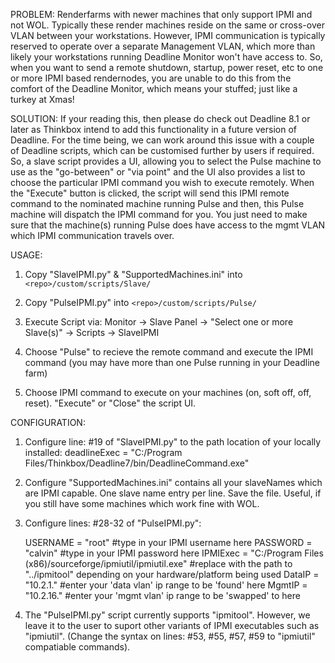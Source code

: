 PROBLEM:
Renderfarms with newer machines that only support IPMI and not WOL. Typically these render machines reside on the same or cross-over VLAN between your workstations. However, IPMI communication is typically reserved to operate over a separate Management VLAN, which more than likely your workstations running Deadline Monitor won't have access to. So, when you want to send a remote shutdown, startup, power reset, etc to one or more IPMI based rendernodes, you are unable to do this from the comfort of the Deadline Monitor, which means your stuffed; just like a turkey at Xmas!

SOLUTION:
If your reading this, then please do check out Deadline 8.1 or later as Thinkbox intend to add this functionality in a future version of Deadline. For the time being, we can work around this issue with a couple of Deadline scripts, which can be customised further by users if required. So, a slave script provides a UI, allowing you to select the Pulse machine to use as the "go-between" or "via point" and the UI also provides a list to choose the particular IPMI command you wish to execute remotely. When the "Execute" button is clicked, the script will send this IPMI remote command to the nominated machine running Pulse and then, this Pulse machine will dispatch the IPMI command for you. You just need to make sure that the machine(s) running Pulse does have access to the mgmt VLAN which IPMI communication travels over.

USAGE:
1. Copy "SlaveIPMI.py" & "SupportedMachines.ini" into ``<repo>/custom/scripts/Slave/``

2. Copy "PulseIPMI.py" into ``<repo>/custom/scripts/Pulse/``

3. Execute Script via: Monitor -> Slave Panel -> "Select one or more Slave(s)" -> Scripts -> SlaveIPMI

4. Choose "Pulse" to recieve the remote command and execute the IPMI command (you may have more than one Pulse running in your Deadline farm)

5. Choose IPMI command to execute on your machines (on, soft off, off, reset). "Execute" or "Close" the script UI.

CONFIGURATION:
1. Configure line: #19 of "SlaveIPMI.py" to the path location of your locally installed: deadlineExec = "C:/Program Files/Thinkbox/Deadline7/bin/DeadlineCommand.exe"

2. Configure "SupportedMachines.ini" contains all your slaveNames which are IPMI capable. One slave name entry per line. Save the file. Useful, if you still have some machines which work fine with WOL.

3. Configure lines: #28-32 of "PulseIPMI.py":

	USERNAME = "root" #type in your IPMI username here
	PASSWORD = "calvin" #type in your IPMI password here
	IPMIExec = "C:/Program Files (x86)/sourceforge/ipmiutil/ipmiutil.exe" #replace with the path to "../ipmitool" depending on your hardware/platform being used
	DataIP = "10.2.1." #enter your 'data vlan' ip range to be 'found' here
	MgmtIP = "10.2.16." #enter your 'mgmt vlan' ip range to be 'swapped' to here

4. The "PulseIPMI.py" script currently supports "ipmitool". However, we leave it to the user to suport other variants of IPMI executables such as "ipmiutil". (Change the syntax on lines: #53, #55, #57, #59 to "ipmiutil" compatiable commands).
